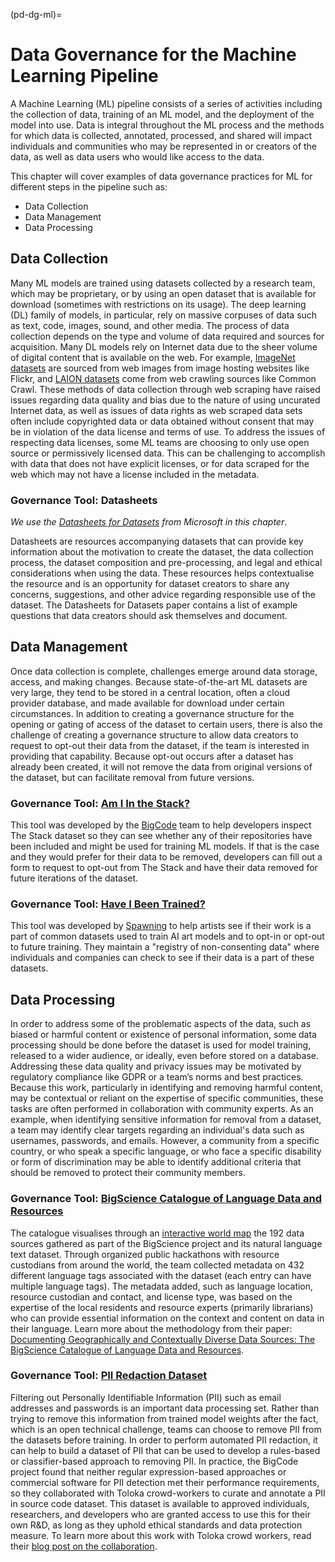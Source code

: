 (pd-dg-ml)=

# Data Governance for the Machine Learning Pipeline

A Machine Learning (ML) pipeline consists of a series of activities including the collection of data, training of an ML model, and the deployment of the model into use. 
Data is integral throughout the ML process and the methods for which data is collected, annotated, processed, and shared will impact individuals and communities who may be represented in or creators of the data, as well as data users who would like access to the data. 

This chapter will cover examples of data governance practices for ML for different steps in the pipeline such as: 
- Data Collection
- Data Management
- Data Processing

## Data Collection

Many ML models are trained using datasets collected by a research team, which may be proprietary, or by using an open dataset that is available for download (sometimes with restrictions on its usage).
The deep learning (DL) family of models, in particular, rely on massive corpuses of data such as text, code, images, sound, and other media.
The process of data collection depends on the type and volume of data required and sources for acquisition.
Many DL models rely on Internet data due to the sheer volume of digital content that is available on the web. 
For example, [ImageNet datasets](https://www.image-net.org/about.php) are sourced from web images from image hosting websites like Flickr, and [LAION datasets](https://laion.ai/faq/) come from web crawling sources like Common Crawl.
These methods of data collection through web scraping have raised issues regarding data quality and bias due to the nature of using uncurated Internet data, as well as issues of data rights as web scraped data sets often include copyrighted data or data obtained without consent that may be in violation of the data license and terms of use.
To address the issues of respecting data licenses, some ML teams are choosing to only use open source or permissively licensed data.
This can be challenging to accomplish with data that does not have explicit licenses, or for data scraped for the web which may not have a license included in the metadata.

### Governance Tool: Datasheets

*We use the [Datasheets for Datasets](https://www.microsoft.com/en-us/research/uploads/prod/2019/01/1803.09010.pdf) from Microsoft in this chapter*.

Datasheets are resources accompanying datasets that can provide key information about the motivation to create the dataset, 
the data collection process, the dataset composition and pre-processing, and legal and ethical considerations when using the data.
These resources helps contextualise the resource and is an opportunity for dataset creators to share any concerns, suggestions,
and other advice regarding responsible use of the dataset.
The Datasheets for Datasets paper contains a list of example questions that data creators should ask themselves and document.

## Data Management

Once data collection is complete, challenges emerge around data storage, access, and making changes.
Because state-of-the-art ML datasets are very large, they tend to be stored in a central location, often a cloud provider database, and made available for download under certain circumstances.
In addition to creating a governance structure for the opening or gating of access of the dataset to certain users, there is also the challenge of creating a governance structure to allow data creators to request to opt-out their data from the dataset, if the team is interested in providing that capability.
Because opt-out occurs after a dataset has already been created, it will not remove the data from original versions of the dataset, but can facilitate removal from future versions.

### Governance Tool: [Am I In the Stack?](https://huggingface.co/spaces/bigcode/in-the-stack)
This tool was developed by the [BigCode](https://www.bigcode-project.org/) team to help developers inspect The Stack dataset so they can see whether any of their repositories have been included and might be used for training ML models. 
If that is the case and they would prefer for their data to be removed, developers can fill out a form to request to opt-out from The Stack and have their data removed for future iterations of the dataset.

### Governance Tool: [Have I Been Trained?](https://haveibeentrained.com/)

This tool was developed by [Spawning](https://spawning.ai/) to help artists see if their work is a part of common datasets used to train AI art models and to opt-in or 
opt-out to future training. They maintain a "registry of non-consenting data" where individuals and companies can check to see if their data is a part of these datasets.

## Data Processing

In order to address some of the problematic aspects of the data, such as biased or harmful content or existence of personal information, some data processing should be done before the dataset is used for model training, released to a wider audience, or ideally, even before stored on a database.
Addressing these data quality and privacy issues may be motivated by regulatory compliance like GDPR or a team’s norms and best practices.
Because this work, particularly in identifying and removing harmful content, may be contextual or reliant on the expertise of specific communities, these tasks are often performed in collaboration with community experts.
As an example, when identifying sensitive information for removal from a dataset, a team may identify clear targets regarding an individual's data such as usernames, passwords, and emails.
However, a community from a specific country, or who speak a specific language, or who face a specific disability or form of discrimination may be able to identify additional criteria that should be removed to protect their community members.

### Governance Tool: [BigScience Catalogue of Language Data and Resources](https://oecd.ai/en/catalogue/tools/bigscience-catalogue-of-language-data-and-resources)

The catalogue visualises through an [interactive world map](https://huggingface.co/spaces/bigscience/SourcingCatalog) the 192 data sources gathered as part of the BigScience project and its natural language text dataset. Through organized public hackathons with resource custodians from around the world, the team collected metadata on 432 different language tags associated with the dataset (each entry can have multiple language tags). The metadata added, such as language location, resource custodian and contact, and license type, was based on the expertise of the local residents and resource experts (primarily librarians) who can provide essential information on the context and content on data in their language. Learn more about the methodology from their paper: [Documenting Geographically and Contextually Diverse Data Sources: The BigScience Catalogue of Language Data and Resources](https://arxiv.org/abs/2201.10066).


### Governance Tool: [PII Redaction Dataset](https://huggingface.co/datasets/bigcode/bigcode-pii-dataset)

Filtering out Personally Identifiable Information (PII) such as email addresses and passwords is an important data processing set.
Rather than trying to remove this information from trained model weights after the fact, which is an open technical challenge,
teams can choose to remove PII from the datasets before training.
In order to perform automated PII redaction, it can help to build a dataset of PII that can be used to develop a rules-based or
classifier-based approach to removing PII.
In practice, the BigCode project found that neither regular expression-based approaches or commercial software for PII detection met their
performance requirements, so they collaborated with Toloka crowd-workers to curate and annotate a PII in source code dataset.
This dataset is available to approved individuals, researchers, and developers who are granted access to use this for their own R&D, as long as they uphold ethical standards and data protection measure.
To learn more about this work with Toloka crowd workers, read their [blog post on the collaboration](https://toloka.ai/blog/bigcode-project/).
